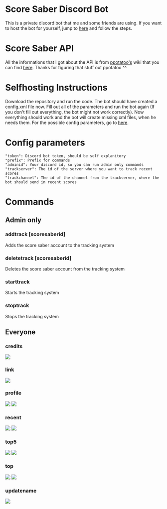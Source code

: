# Score Saber Discord Bot
This is a private discord bot that me and some friends are using. If you want to host the bot for yourself, jump to [here](#selfhosting-instructions) and follow the steps.


# Score Saber API
All the informations that I got about the API is from [ppotatoo's](https://github.com/ppotatoo) wiki that you can find [here](https://github.com/ppotatoo/ssapi/wiki). Thanks for figuring that stuff out ppotatoo ^^


# Selfhosting Instructions
Download the repository and run the code. The bot should have created a config.xml file now. Fill out all of the parameters and run the bot again (If you don't fill out everything, the bot might not work correctly). Now everything should work and the bot will create missing xml files, when he needs them. For the possible config parameters, go to [here](#config-parameters).


# Config parameters
    "token": Discord bot token, should be self explanitory
    "prefix": Prefix for commands
    "adminid": Your discord id, so you can run admin only commands
    "trackserver": The id of the server where you want to track recent scores
    "trackchannel": The id of the channel from the trackserver, where the bot should send in recent scores


# Commands
## Admin only
### addtrack [scoresaberid]
Adds the score saber account to the tracking system
### deletetrack [scoresaberid]
Deletes the score saber account from the tracking system
### starttrack
Starts the tracking system
### stoptrack
Stops the tracking system
## Everyone
### credits
![](https://i.imgur.com/OtX8X47.png)
### link
![](https://i.imgur.com/pqpu2v9.png)
### profile
![](https://i.imgur.com/Yny5z8g.png)
![](https://i.imgur.com/3PaaZWk.png)
### recent
![](https://i.imgur.com/Ajh7A3E.png)
![](https://i.imgur.com/6IPrypn.png)
### top5
![](https://i.imgur.com/izgK2qQ.png)
![](https://i.imgur.com/3m4oyjK.png)
### top
![](https://i.imgur.com/fPhjn8X.png)
![](https://i.imgur.com/k8GTPTU.png)
### updatename
![](https://i.imgur.com/kBuH3wR.png)
